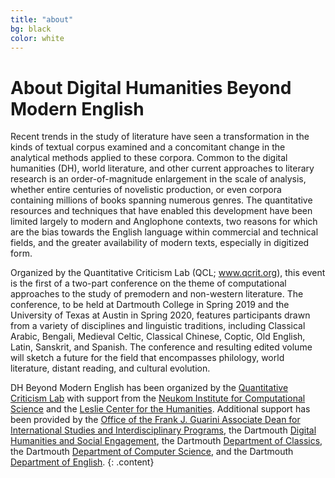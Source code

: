 ```yaml
---
title: "about"
bg: black
color: white
---
```


# About Digital Humanities Beyond Modern English

Recent trends in the study of literature have seen a transformation in the kinds of textual corpus examined and a concomitant change in the analytical methods applied to these corpora. Common to the digital humanities (DH), world literature, and other current approaches to literary research is an order-of-magnitude enlargement in the scale of analysis, whether entire centuries of novelistic production, or even corpora containing millions of books spanning numerous genres. The quantitative resources and techniques that have enabled this development have been limited largely to modern and Anglophone contexts, two reasons for which are the bias towards the English language within commercial and technical fields, and the greater availability of modern texts, especially in digitized form.  

Organized by the Quantitative Criticism Lab (QCL; www.qcrit.org), this event is the first of a two-part conference on the theme of computational approaches to the study of premodern and non-western literature. The conference, to be held at Dartmouth College in Spring 2019 and the University of Texas at Austin in Spring 2020, features participants drawn from a variety of disciplines and linguistic traditions, including Classical Arabic, Bengali, Medieval Celtic, Classical Chinese, Coptic, Old English, Latin, Sanskrit, and Spanish. The conference and resulting edited volume will sketch a future for the field that encompasses philology, world literature, distant reading, and cultural evolution.   

DH Beyond Modern English has been organized by the [Quantitative Criticism Lab](https://www.qcrit.org/) with support from the [Neukom Institute for Computational Science](https://neukom.dartmouth.edu/) and the [Leslie Center for the Humanities](https://leslie.dartmouth.edu/). Additional support has been provided by the [Office of the Frank J. Guarini Associate Dean for International Studies and Interdisciplinary Programs](https://faculty.dartmouth.edu/dean/about/academic-deans-divisions), the Dartmouth [Digital Humanities and Social Engagement](http://digitalhumanities.dartmouth.edu/academic-cluster-initiative-digital-humanities-and-social-engagement/), the Dartmouth [Department of Classics](https://classics.dartmouth.edu/), the Dartmouth [Department of Computer Science](https://web.cs.dartmouth.edu/), and the Dartmouth [Department of English](https://english.dartmouth.edu/).
{: .content}
